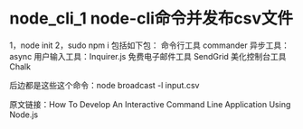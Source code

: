 
# node_cli_1 node-cli命令并发布csv文件

1，node init 
2，sudo npm i 
包括如下包：
    命令行工具 commander 
    异步工具：async
    用户输入工具：Inquirer.js
    免费电子邮件工具 SendGrid
    美化控制台工具  Chalk

后边都是这些这个命令：node broadcast -l input.csv

原文链接：How To Develop An Interactive Command Line Application Using Node.js